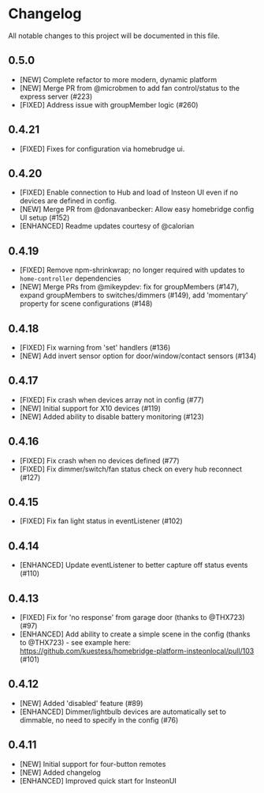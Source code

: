# Changelog

All notable changes to this project will be documented in this file.

## 0.5.0
- [NEW] Complete refactor to more modern, dynamic platform
- [NEW] Merge PR from @microbmen to add fan control/status to the express server (#223)
- [FIXED] Address issue with groupMember logic (#260)
## 0.4.21
- [FIXED] Fixes for configuration via homebrudge ui.
## 0.4.20
- [FIXED] Enable connection to Hub and load of Insteon UI even if no devices are defined in config.
- [NEW] Merge PR from @donavanbecker: Allow easy homebridge config UI setup (#152)
- [ENHANCED] Readme updates courtesy of @calorian
## 0.4.19
- [FIXED] Remove npm-shrinkwrap; no longer required with updates to `home-controller` dependencies
- [NEW] Merge PRs from @mikeypdev: fix for groupMembers (#147), expand groupMembers to switches/dimmers (#149), add 'momentary' property for scene configurations (#148)
## 0.4.18
- [FIXED] Fix warning from 'set' handlers (#136)
- [NEW] Add invert sensor option for door/window/contact sensors (#134)
## 0.4.17

- [FIXED] Fix crash when devices array not in config (#77)
- [NEW] Initial support for X10 devices (#119)
- [NEW] Added ability to disable battery monitoring (#123)
## 0.4.16

- [FIXED] Fix crash when no devices defined (#77)
- [FIXED] Fix dimmer/switch/fan status check on every hub reconnect (#127)
## 0.4.15

- [FIXED] Fix fan light status in eventListener (#102)
## 0.4.14

- [ENHANCED] Update eventListener to better capture off status events (#110)

## 0.4.13

- [FIXED] Fix for 'no response' from garage door (thanks to @THX723) (#97)
- [ENHANCED] Add ability to create a simple scene in the config (thanks to @THX723) - see example here: https://github.com/kuestess/homebridge-platform-insteonlocal/pull/103 (#101)

## 0.4.12

- [NEW] Added 'disabled' feature (#89)
- [ENHANCED] Dimmer/lightbulb devices are automatically set to dimmable, no need to specify in the config (#76)

## 0.4.11

- [NEW] Initial support for four-button remotes
- [NEW] Added changelog
- [ENHANCED] Improved quick start for InsteonUI